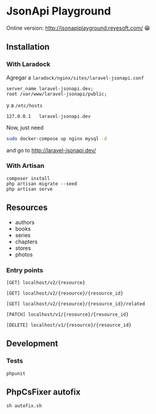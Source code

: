 # JsonApi Playground

Online version: <http://jsonapiplayground.reyesoft.com/> 😁

## Installation

### With Laradock

Agregar a `laradock/nginx/sites/laravel-jsonapi.conf`

```
server_name laravel-jsonapi.dev;
root /var/www/laravel-jsonapi/public;
```

y a `/etc/hosts`

```
127.0.0.1   laravel-jsonapi.dev
```

Now, just need

```bash
sudo docker-compose up nginx mysql -d
```

and go to <http://laravel-jsonapi.dev/>

### With Artisan

```
composer install
php artisan migrate --seed
php artisan serve
```

## Resources

- authors
- books
- series
- chapters
- stores
- photos

### Entry points

```
[GET] localhost/v2/{resource}

[GET] localhost/v2/{resource}/{resource_id}

[GET] localhost/v2/{resource}/{resource_id}/related

[PATCH] localhost/v1/{resource}/{resource_id}

[DELETE] localhost/v1/{resource}/{resource_id}
```

## Development

### Tests

```
phpunit
```

## PhpCsFixer autofix

```
sh autofix.sh
```
